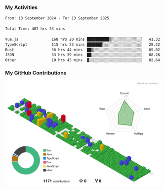 ### My Activities

<!--START_SECTION:waka-->

```txt
From: 13 September 2024 - To: 13 September 2025

Total Time: 407 hrs 23 mins

Vue.js               168 hrs 20 mins ██████████▒░░░░░░░░░░░░░░   41.32 %
TypeScript           115 hrs 23 mins ███████░░░░░░░░░░░░░░░░░░   28.32 %
Rust                 36 hrs 44 mins  ██▒░░░░░░░░░░░░░░░░░░░░░░   09.02 %
JSON                 33 hrs 39 mins  ██░░░░░░░░░░░░░░░░░░░░░░░   08.26 %
Other                10 hrs 45 mins  ▓░░░░░░░░░░░░░░░░░░░░░░░░   02.64 %
```

<!--END_SECTION:waka-->

### My GitHub Contributions

![](./profile-3d-contrib/profile-gitblock.svg)
